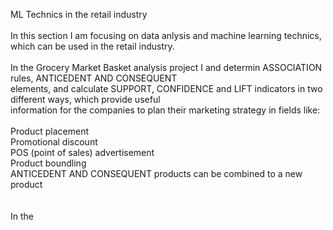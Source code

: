 ML Technics in the retail industry<br/>
<br/>
In this section I am focusing on data anlysis and machine learning technics, which can be used in the retail industry.<br/>
<br/>
In the Grocery Market Basket analysis project I  and determin ASSOCIATION rules, ANTICEDENT AND CONSEQUENT  <br/>
elements, and calculate SUPPORT, CONFIDENCE and LIFT indicators in two different ways, which provide useful <br/>
 information for the companies to plan their marketing strategy in fields like: <br/>
<br/>
    Product placement<br/>
    Promotional discount<br/>
    POS (point of sales) advertisement <br/>
    Product boundling<br/>
    ANTICEDENT AND CONSEQUENT products can be combined to a new product<br/>
 <br/>
<br/>
In the 
    
 
